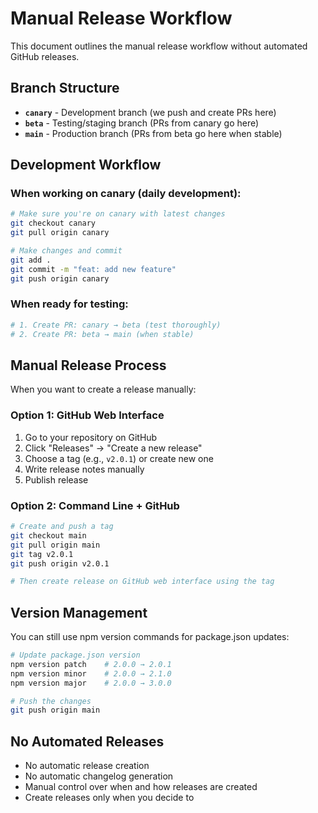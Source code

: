 # Manual Release Workflow

This document outlines the manual release workflow without automated GitHub releases.

## Branch Structure

- **`canary`** - Development branch (we push and create PRs here)
- **`beta`** - Testing/staging branch (PRs from canary go here)
- **`main`** - Production branch (PRs from beta go here when stable)

## Development Workflow

### When working on canary (daily development):

```bash
# Make sure you're on canary with latest changes
git checkout canary
git pull origin canary

# Make changes and commit
git add .
git commit -m "feat: add new feature"
git push origin canary
```

### When ready for testing:

```bash
# 1. Create PR: canary → beta (test thoroughly)
# 2. Create PR: beta → main (when stable)
```

## Manual Release Process

When you want to create a release manually:

### Option 1: GitHub Web Interface
1. Go to your repository on GitHub
2. Click "Releases" → "Create a new release"
3. Choose a tag (e.g., `v2.0.1`) or create new one
4. Write release notes manually
5. Publish release

### Option 2: Command Line + GitHub
```bash
# Create and push a tag
git checkout main
git pull origin main
git tag v2.0.1
git push origin v2.0.1

# Then create release on GitHub web interface using the tag
```

## Version Management

You can still use npm version commands for package.json updates:

```bash
# Update package.json version
npm version patch    # 2.0.0 → 2.0.1
npm version minor    # 2.0.0 → 2.1.0  
npm version major    # 2.0.0 → 3.0.0

# Push the changes
git push origin main
```

## No Automated Releases

- No automatic release creation
- No automatic changelog generation
- Manual control over when and how releases are created
- Create releases only when you decide to
